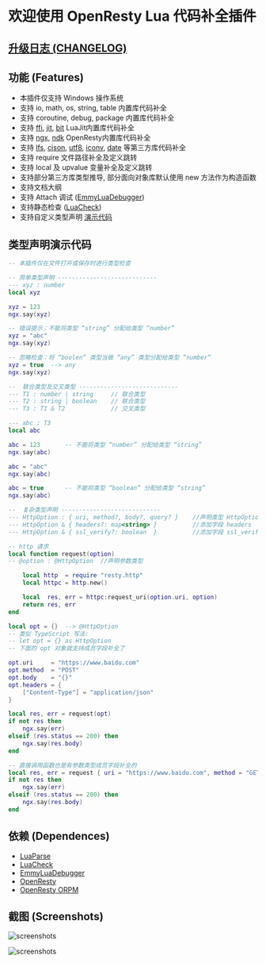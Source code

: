 # 欢迎使用 OpenResty Lua 代码补全插件

## [升级日志 (CHANGELOG)](https://github.com/killsen/openresty-vsce/blob/master/CHANGELOG.md)

## 功能 (Features)

* 本插件仅支持 Windows 操作系统
* 支持 io, math, os, string, table 内置库代码补全
* 支持 coroutine, debug, package 内置库代码补全
* 支持 [ffi](https://luajit.org/ext_ffi_api.html), [jit](https://luajit.org/ext_jit.html), [bit](https://bitop.luajit.org/api.html) LuaJit内置库代码补全
* 支持 [ngx](https://github.com/iresty/nginx-lua-module-zh-wiki#nginx-api-for-lua), [ndk](https://github.com/iresty/nginx-lua-module-zh-wiki#ndkset_vardirective) OpenResty内置库代码补全
* 支持 [lfs](https://lunarmodules.github.io/luafilesystem/manual.html), [cjson](https://github.com/openresty/lua-cjson), [utf8](https://github.com/starwing/luautf8), [iconv](https://github.com/ittner/lua-iconv/), [date](https://tieske.github.io/date/) 等第三方库代码补全
* 支持 require 文件路径补全及定义跳转
* 支持 local 及 upvalue 变量补全及定义跳转
* 支持部分第三方库类型推导, 部分面向对象库默认使用 new 方法作为构造函数
* 支持文档大纲
* 支持 Attach 调试 ([EmmyLuaDebugger](https://github.com/EmmyLua/EmmyLuaDebugger))
* 支持静态检查  ([LuaCheck](https://github.com/mpeterv/luacheck))
* 支持自定义类型声明 [演示代码](https://raw.githubusercontent.com/killsen/openresty-appx/main/nginx/testing/typed.lua)

## 类型声明演示代码

```lua
-- 本插件仅在文件打开或保存时进行类型检查

-- 简单类型声明 ----------------------------
--- xyz : number
local xyz

xyz = 123
ngx.say(xyz)

-- 错误提示：不能将类型 “string” 分配给类型 “number”
xyz = "abc"
ngx.say(xyz)

-- 忽略检查：将 “boolen” 类型当做 “any” 类型分配给类型 “number”
xyz = true  --> any
ngx.say(xyz)

--  联合类型及交叉类型 ----------------------------
--- T1 : number | string     // 联合类型
--- T2 : string | boolean    // 联合类型
--- T3 : T1 & T2             // 交叉类型

--- abc : T3
local abc

abc = 123       -- 不能将类型 “number” 分配给类型 “string”
ngx.say(abc)

abc = "abc"
ngx.say(abc)

abc = true      -- 不能将类型 “boolean” 分配给类型 “string”
ngx.say(abc)

--  复杂类型声明 ----------------------------
--- HttpOption : { uri, method?, body?, query? }    //声明类型 HttpOption
--- HttpOption & { headers?: map<string> }          //添加字段 headers
--- HttpOption & { ssl_verify?: boolean  }          //添加字段 ssl_verify

-- http 请求
local function request(option)
-- @option : @HttpOption  //声明参数类型

    local http  = require "resty.http"
    local httpc = http.new()

    local  res, err = httpc:request_uri(option.uri, option)
    return res, err
end

local opt = {}  --> @HttpOption
-- 类似 TypeScript 写法:
-- let opt = {} as HttpOption
-- 下面的 opt 对象就支持成员字段补全了

opt.uri     = "https://www.baidu.com"
opt.method  = "POST"
opt.body    = "{}"
opt.headers = {
    ["Content-Type"] = "application/json"
}

local res, err = request(opt)
if not res then
    ngx.say(err)
elseif (res.status == 200) then
    ngx.say(res.body)
end

-- 直接调用函数也是有参数类型成员字段补全的
local res, err = request { uri = "https://www.baidu.com", method = "GET" }
if not res then
    ngx.say(err)
elseif (res.status == 200) then
    ngx.say(res.body)
end

```


## 依赖 (Dependences)

* [LuaParse](https://github.com/fstirlitz/luaparse)
* [LuaCheck](https://github.com/mpeterv/luacheck)
* [EmmyLuaDebugger](https://github.com/EmmyLua/EmmyLuaDebugger)
* [OpenResty](https://openresty.org/)
* [OpenResty ORPM](https://github.com/killsen/openresty-orpm)

## 截图 (Screenshots)

![screenshots](https://raw.githubusercontent.com/killsen/openresty-vsce/master/images/screenshots.png)

![screenshots](https://raw.githubusercontent.com/killsen/openresty-vsce/master/images/typed.png)

